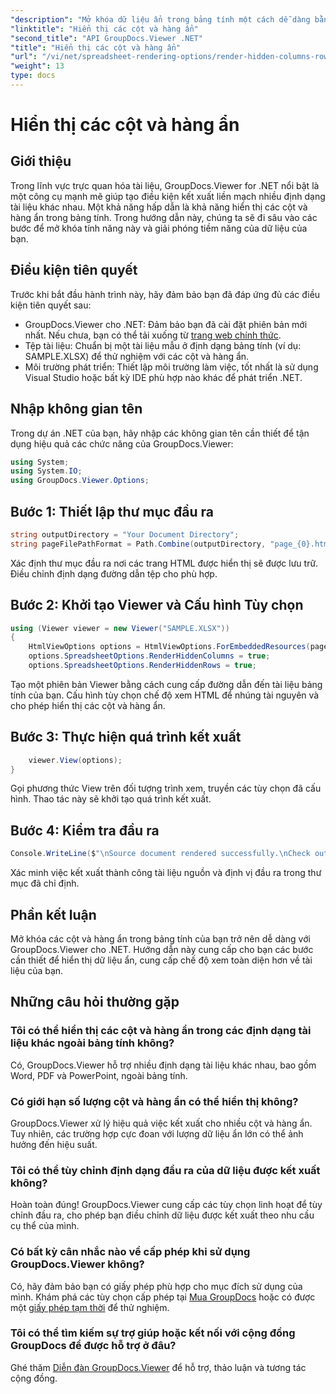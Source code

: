 ```yaml
---
"description": "Mở khóa dữ liệu ẩn trong bảng tính một cách dễ dàng bằng GroupDocs.Viewer cho .NET. Làm theo hướng dẫn từng bước của chúng tôi để hiển thị các cột và hàng ẩn."
"linktitle": "Hiển thị các cột và hàng ẩn"
"second_title": "API GroupDocs.Viewer .NET"
"title": "Hiển thị các cột và hàng ẩn"
"url": "/vi/net/spreadsheet-rendering-options/render-hidden-columns-rows/"
"weight": 13
type: docs
---
```

# Hiển thị các cột và hàng ẩn

## Giới thiệu
Trong lĩnh vực trực quan hóa tài liệu, GroupDocs.Viewer for .NET nổi bật là một công cụ mạnh mẽ giúp tạo điều kiện kết xuất liền mạch nhiều định dạng tài liệu khác nhau. Một khả năng hấp dẫn là khả năng hiển thị các cột và hàng ẩn trong bảng tính. Trong hướng dẫn này, chúng ta sẽ đi sâu vào các bước để mở khóa tính năng này và giải phóng tiềm năng của dữ liệu của bạn.
## Điều kiện tiên quyết
Trước khi bắt đầu hành trình này, hãy đảm bảo bạn đã đáp ứng đủ các điều kiện tiên quyết sau:
- GroupDocs.Viewer cho .NET: Đảm bảo bạn đã cài đặt phiên bản mới nhất. Nếu chưa, bạn có thể tải xuống từ [trang web chính thức](https://releases.groupdocs.com/viewer/net/).
- Tệp tài liệu: Chuẩn bị một tài liệu mẫu ở định dạng bảng tính (ví dụ: SAMPLE.XLSX) để thử nghiệm với các cột và hàng ẩn.
- Môi trường phát triển: Thiết lập môi trường làm việc, tốt nhất là sử dụng Visual Studio hoặc bất kỳ IDE phù hợp nào khác để phát triển .NET.
## Nhập không gian tên
Trong dự án .NET của bạn, hãy nhập các không gian tên cần thiết để tận dụng hiệu quả các chức năng của GroupDocs.Viewer:
```csharp
using System;
using System.IO;
using GroupDocs.Viewer.Options;
```
## Bước 1: Thiết lập thư mục đầu ra
```csharp
string outputDirectory = "Your Document Directory";
string pageFilePathFormat = Path.Combine(outputDirectory, "page_{0}.html");
```
Xác định thư mục đầu ra nơi các trang HTML được hiển thị sẽ được lưu trữ. Điều chỉnh định dạng đường dẫn tệp cho phù hợp.
## Bước 2: Khởi tạo Viewer và Cấu hình Tùy chọn
```csharp
using (Viewer viewer = new Viewer("SAMPLE.XLSX"))
{
    HtmlViewOptions options = HtmlViewOptions.ForEmbeddedResources(pageFilePathFormat);
    options.SpreadsheetOptions.RenderHiddenColumns = true;
    options.SpreadsheetOptions.RenderHiddenRows = true;
```
Tạo một phiên bản Viewer bằng cách cung cấp đường dẫn đến tài liệu bảng tính của bạn. Cấu hình tùy chọn chế độ xem HTML để nhúng tài nguyên và cho phép hiển thị các cột và hàng ẩn.
## Bước 3: Thực hiện quá trình kết xuất
```csharp
    viewer.View(options);
}
```
Gọi phương thức View trên đối tượng trình xem, truyền các tùy chọn đã cấu hình. Thao tác này sẽ khởi tạo quá trình kết xuất.
## Bước 4: Kiểm tra đầu ra
```csharp
Console.WriteLine($"\nSource document rendered successfully.\nCheck output in {outputDirectory}.");
```
Xác minh việc kết xuất thành công tài liệu nguồn và định vị đầu ra trong thư mục đã chỉ định.
## Phần kết luận
Mở khóa các cột và hàng ẩn trong bảng tính của bạn trở nên dễ dàng với GroupDocs.Viewer cho .NET. Hướng dẫn này cung cấp cho bạn các bước cần thiết để hiển thị dữ liệu ẩn, cung cấp chế độ xem toàn diện hơn về tài liệu của bạn.
## Những câu hỏi thường gặp
### Tôi có thể hiển thị các cột và hàng ẩn trong các định dạng tài liệu khác ngoài bảng tính không?
Có, GroupDocs.Viewer hỗ trợ nhiều định dạng tài liệu khác nhau, bao gồm Word, PDF và PowerPoint, ngoài bảng tính.
### Có giới hạn số lượng cột và hàng ẩn có thể hiển thị không?
GroupDocs.Viewer xử lý hiệu quả việc kết xuất cho nhiều cột và hàng ẩn. Tuy nhiên, các trường hợp cực đoan với lượng dữ liệu ẩn lớn có thể ảnh hưởng đến hiệu suất.
### Tôi có thể tùy chỉnh định dạng đầu ra của dữ liệu được kết xuất không?
Hoàn toàn đúng! GroupDocs.Viewer cung cấp các tùy chọn linh hoạt để tùy chỉnh đầu ra, cho phép bạn điều chỉnh dữ liệu được kết xuất theo nhu cầu cụ thể của mình.
### Có bất kỳ cân nhắc nào về cấp phép khi sử dụng GroupDocs.Viewer không?
Có, hãy đảm bảo bạn có giấy phép phù hợp cho mục đích sử dụng của mình. Khám phá các tùy chọn cấp phép tại [Mua GroupDocs](https://purchase.groupdocs.com/buy) hoặc có được một [giấy phép tạm thời](https://purchase.groupdocs.com/temporary-license/) để thử nghiệm.
### Tôi có thể tìm kiếm sự trợ giúp hoặc kết nối với cộng đồng GroupDocs để được hỗ trợ ở đâu?
Ghé thăm [Diễn đàn GroupDocs.Viewer](https://forum.groupdocs.com/c/viewer/9) để hỗ trợ, thảo luận và tương tác cộng đồng.